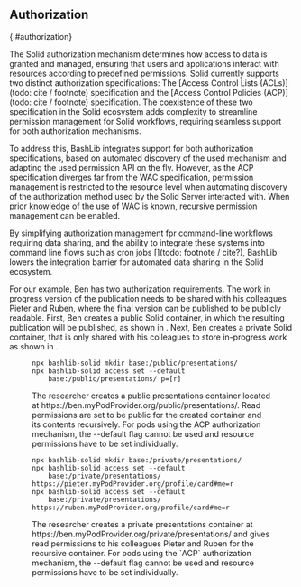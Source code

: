 ## Authorization
{:#authorization}

<!-- * As Solid supports two authorization specifications, we support the management using both specifications, using the INRUPT AUthentication libraries. -->
<!-- * The AC mechanism is discovered on the fly -->
<!-- * For managing Access Control Resources, we do not support the full suite of functionality yet, only the Universal API by INRUPT tooling. -->

The Solid authorization mechanism determines how access to data is granted and managed, 
ensuring that users and applications interact with resources according to predefined permissions. 
Solid currently supports two distinct authorization specifications: 
The [Access Control Lists (ACLs)](todo: cite / footnote) specification and 
the [Access Control Policies (ACP)](todo: cite / footnote) specification. 
The coexistence of these two specification in the Solid ecosystem adds complexity
to streamline permission management for Solid workflows, 
requiring seamless support for both authorization mechanisms.

To address this, BashLib integrates support for both authorization specifications, 
based on automated discovery of the used mechanism and adapting the used permission API
on the fly.
However, as the ACP specification diverges far from the WAC specification, 
permission management is restricted to the resource level when automating 
discovery of the authorization method used by the Solid Server interacted with.
When prior knowledge of the use of WAC is known, recursive permission management
can be enabled.

<!-- Should we mention Inrupt here? -->
<!-- leveraging the [Inrupt authentication library](todo: footnote) to implement permission management, -->
<!-- 

For modifying access permissions, BashLib currently supports the Universal API provided by Inrupt’s tooling. While this does not yet encompass the full range of functionality available for managing Access Control Resources (ACRs), it provides a streamlined way to handle common authorization tasks. This allows users to interact with Solid’s access control models without needing to manually configure complex permission structures. -->

By simplifying authorization management fpr command-line workflows requiring data sharing, 
and the ability to integrate these systems into command line flows such as cron jobs [](todo: footnote / cite?), 
BashLib lowers the integration barrier for automated data sharing in the Solid ecosystem.


For our example, Ben has two authorization requirements.
The work in progress version of the publication needs to be
shared with his colleagues Pieter and Ruben, where the 
final version can be published to be publicly readable.
First, Ben creates a public Solid container, in which the 
resulting publication will be published, as shown in [](#public-auth-listing).
Next, Ben creates a private Solid container, that is only
shared with his colleagues to store in-progress work
as shown in [](#private-auth-listing).


<figure id="public-auth-listing" class="listing">
<pre style="font-size: 14px"><code>npx bashlib-solid mkdir base:/public/presentations/
npx bashlib-solid access set --default 
    base:/public/presentations/ p=[r]
</code></pre>
<figcaption markdown="block">
The researcher creates a public presentations container located at https://ben.myPodProvider.org/public/presentations/.
Read permissions are set to be public for the created container and its contents recursively.
For pods using the ACP authorization mechanism, the --default flag cannot be used and
resource permissions have to be set individually.
</figcaption>
</figure>

<figure id="private-auth-listing" class="listing">
<pre style="font-size: 14px"><code>npx bashlib-solid mkdir base:/private/presentations/
npx bashlib-solid access set --default 
    base:/private/presentations/ https://pieter.myPodProvider.org/profile/card#me=r
npx bashlib-solid access set --default 
    base:/private/presentations/ https://ruben.myPodProvider.org/profile/card#me=r
</code></pre>
<figcaption markdown="block">
The researcher creates a private presentations container at https://ben.myPodProvider.org/private/presentations/
and gives read permissions to his colleagues Pieter and Ruben for the recursive container.
For pods using the `ACP` authorization mechanism, the --default flag cannot be used and
resource permissions have to be set individually.
</figcaption>
</figure>
